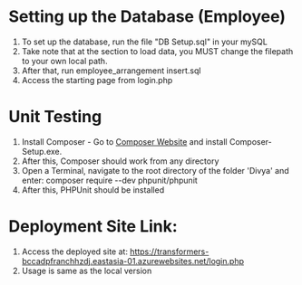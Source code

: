 # Setting up the Database (Employee)
1. To set up the database, run the file "DB Setup.sql" in your mySQL
2. Take note that at the section to load data, you MUST change the filepath to your own local path.
3. After that, run employee_arrangement insert.sql
4. Access the starting page from login.php

# Unit Testing
1. Install Composer - Go to [Composer Website](https://getcomposer.org/download/) and install Composer-Setup.exe. 
2. After this, Composer should work from any directory
3. Open a Terminal, navigate to the root directory of the folder 'Divya' and enter: composer require --dev phpunit/phpunit
4. After this, PHPUnit should be installed

# Deployment Site Link:
1. Access the deployed site at: https://transformers-bccadpfranchhzdj.eastasia-01.azurewebsites.net/login.php
2. Usage is same as the local version
